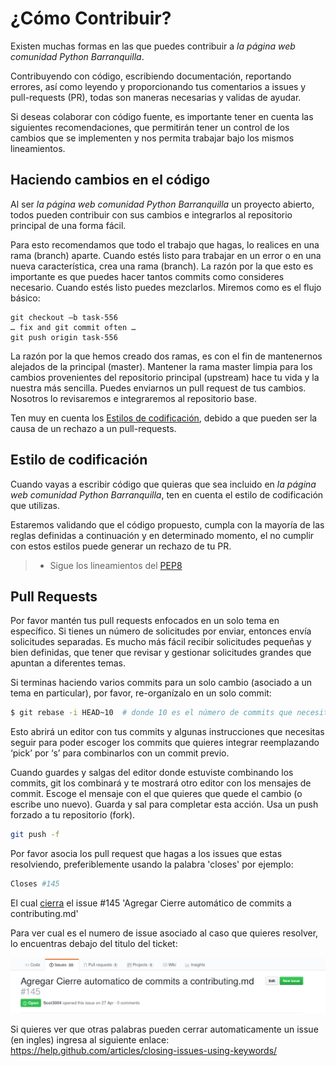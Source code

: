 # ¿Cómo Contribuir?

Existen muchas formas en las que puedes contribuir a *la página web comunidad Python Barranquilla*.

Contribuyendo con código, escribiendo documentación, reportando errores, así
como leyendo y proporcionando tus comentarios a issues y pull-requests (PR),
todas son maneras necesarias y validas de ayudar.

Si deseas colaborar con código fuente, es importante tener en cuenta las
siguientes recomendaciones, que permitirán tener un control de los cambios que
se implementen y nos permita trabajar bajo los mismos lineamientos.

## Haciendo cambios en el código

Al ser *la página web comunidad Python Barranquilla* un proyecto abierto, todos pueden contribuir con sus cambios e
integrarlos al repositorio principal de una forma fácil.

Para esto recomendamos que todo el trabajo que hagas, lo realices en una rama
(branch) aparte. Cuando estés listo para trabajar en un error o en una nueva
característica, crea una rama (branch). La razón por la que esto es importante es
que puedes hacer tantos commits como consideres necesario. Cuando estés listo
puedes mezclarlos. Miremos como es el flujo básico:

    git checkout –b task-556
    … fix and git commit often …
    git push origin task-556

La razón por la que hemos creado dos ramas, es con el fin de mantenernos
alejados de la principal (master). Mantener la rama master limpia para los cambios
provenientes del repositorio principal (upstream) hace tu vida y la nuestra más
sencilla. Puedes enviarnos un pull request de tus cambios. Nosotros lo
revisaremos e integraremos al repositorio base.

Ten muy en cuenta los [Estilos de codificación](#Estilo-de-codificación), debido
a que pueden ser la causa de un rechazo a un pull-requests.

## Estilo de codificación

Cuando vayas a escribir código que quieras que sea incluido en *la página web comunidad Python Barranquilla*, ten
en cuenta el estilo de codificación que utilizas.

Estaremos validando que el código propuesto, cumpla con la mayoría de las reglas
definidas a continuación y en determinado momento, el no cumplir con estos
estilos puede generar un rechazo de tu PR.

> - Sigue los lineamientos del [PEP8][1]

## Pull Requests

Por favor mantén tus pull requests enfocados en un solo tema en específico.
Si tienes un número de solicitudes por enviar, entonces envía solicitudes
separadas. Es mucho más fácil recibir solicitudes pequeñas y bien definidas, que
tener que revisar y gestionar solicitudes grandes que apuntan a diferentes
temas.

Si terminas haciendo varios commits para un solo cambio (asociado a un tema
en particular), por favor, re-organízalo en un solo commit:

```sh
$ git rebase -i HEAD~10  # donde 10 es el número de commits que necesitas.
```

Esto abrirá un editor con tus  commits y algunas instrucciones que necesitas
seguir para poder escoger los commits que quieres integrar reemplazando ‘pick’
por ‘s’ para combinarlos con un commit previo.

Cuando guardes y salgas del editor donde estuviste combinando los commits, git
los combinará y te mostrará otro editor con los mensajes de commit. Escoge el
mensaje con el que quieres que quede el cambio (o escribe uno nuevo).
Guarda y sal para completar esta acción. Usa un push forzado a
tu repositorio (fork).

```sh
git push -f
```

Por favor asocia los pull request que hagas a los issues que estas resolviendo, preferiblemente usando la palabra 'closes' por ejemplo:

```bash
Closes #145
```

El cual [cierra][2] el issue #145 'Agregar Cierre automático de commits a contributing.md'

Para ver cual es el numero de issue asociado al caso que quieres resolver, lo encuentras debajo del titulo del ticket:

![El número que sale en gris debajo del titulo](./assets/img/issue_title.png)

Si quieres ver que otras palabras pueden cerrar automaticamente un issue (en ingles) ingresa al siguiente enlace: https://help.github.com/articles/closing-issues-using-keywords/ 

[1]: https://www.python.org/dev/peps/pep-0008/

[2]:
https://help.github.com/articles/closing-issues-using-keywords/
